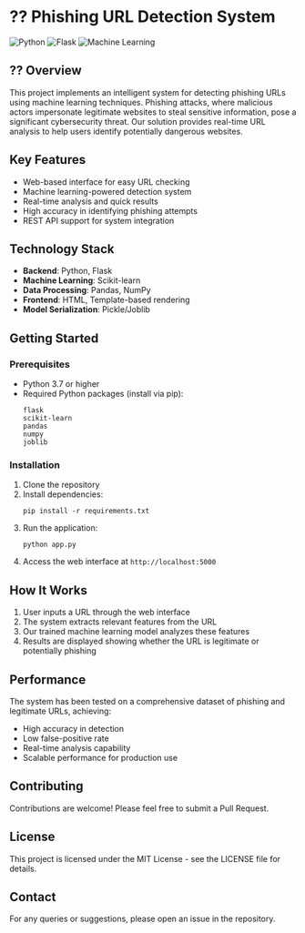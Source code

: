 # ?? Phishing URL Detection System

![Python](https://img.shields.io/badge/Python-3.7+-blue.svg)
![Flask](https://img.shields.io/badge/Flask-2.0+-green.svg)
![Machine Learning](https://img.shields.io/badge/Machine%20Learning-Scikit--learn-orange.svg)

## ?? Overview

This project implements an intelligent system for detecting phishing URLs using machine learning techniques. Phishing attacks, where malicious actors impersonate legitimate websites to steal sensitive information, pose a significant cybersecurity threat. Our solution provides real-time URL analysis to help users identify potentially dangerous websites.

##  Key Features

-  Web-based interface for easy URL checking
-  Machine learning-powered detection system
-  Real-time analysis and quick results
-  High accuracy in identifying phishing attempts
-  REST API support for system integration

##  Technology Stack

- **Backend**: Python, Flask
- **Machine Learning**: Scikit-learn
- **Data Processing**: Pandas, NumPy
- **Frontend**: HTML, Template-based rendering
- **Model Serialization**: Pickle/Joblib

##  Getting Started

### Prerequisites

- Python 3.7 or higher
- Required Python packages (install via pip):
  ```
  flask
  scikit-learn
  pandas
  numpy
  joblib
  ```

### Installation

1. Clone the repository
2. Install dependencies:
   ```
   pip install -r requirements.txt
   ```
3. Run the application:
   ```
   python app.py
   ```
4. Access the web interface at `http://localhost:5000`

##  How It Works

1. User inputs a URL through the web interface
2. The system extracts relevant features from the URL
3. Our trained machine learning model analyzes these features
4. Results are displayed showing whether the URL is legitimate or potentially phishing

##  Performance

The system has been tested on a comprehensive dataset of phishing and legitimate URLs, achieving:
- High accuracy in detection
- Low false-positive rate
- Real-time analysis capability
- Scalable performance for production use

##  Contributing

Contributions are welcome! Please feel free to submit a Pull Request.

##  License

This project is licensed under the MIT License - see the LICENSE file for details.

##  Contact

For any queries or suggestions, please open an issue in the repository.
